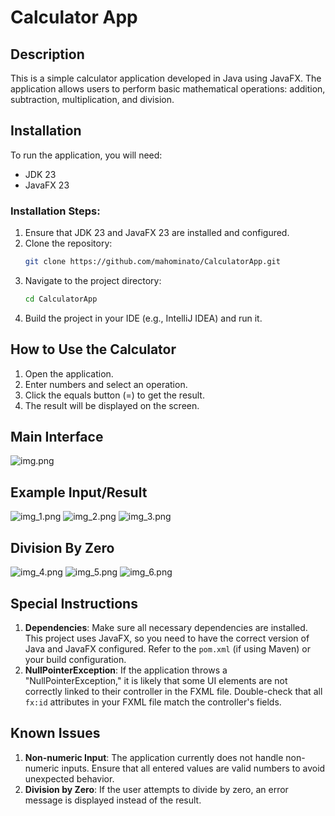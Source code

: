 # Calculator App

## Description
This is a simple calculator application developed in Java using JavaFX. The application allows users to perform basic mathematical operations: addition, subtraction, multiplication, and division.

## Installation
To run the application, you will need:
- JDK 23
- JavaFX 23

### Installation Steps:
1. Ensure that JDK 23 and JavaFX 23 are installed and configured.
2. Clone the repository:
   ```bash
   git clone https://github.com/mahominato/CalculatorApp.git
3. Navigate to the project directory:
   ```bash
   cd CalculatorApp
4. Build the project in your IDE (e.g., IntelliJ IDEA) and run it.

## How to Use the Calculator
   1. Open the application.
   2. Enter numbers and select an operation.
   3. Click the equals button (=) to get the result.
   4. The result will be displayed on the screen.
## Main Interface
![img.png](img.png)
## Example Input/Result
![img_1.png](img_1.png)
![img_2.png](img_2.png)
![img_3.png](img_3.png)
## Division By Zero
![img_4.png](img_4.png)
![img_5.png](img_5.png)
![img_6.png](img_6.png)



## Special Instructions
1. **Dependencies**: Make sure all necessary dependencies are installed. This project uses JavaFX, so you need to have the correct version of Java and JavaFX configured. Refer to the `pom.xml` (if using Maven) or your build configuration.
2. **NullPointerException**: If the application throws a "NullPointerException," it is likely that some UI elements are not correctly linked to their controller in the FXML file. Double-check that all `fx:id` attributes in your FXML file match the controller's fields.

## Known Issues
1. **Non-numeric Input**: The application currently does not handle non-numeric inputs. Ensure that all entered values are valid numbers to avoid unexpected behavior.
2. **Division by Zero**: If the user attempts to divide by zero, an error message is displayed instead of the result.
